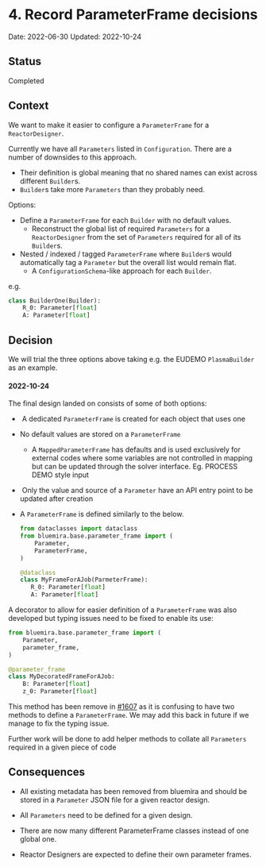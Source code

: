 # 4. Record ParameterFrame decisions

Date: 2022-06-30
Updated: 2022-10-24

## Status

Completed

## Context

We want to make it easier to configure a `ParameterFrame` for a `ReactorDesigner`.

Currently we have all `Parameters` listed in `Configuration`. There are a number of downsides to this approach.

* Their definition is global meaning that no shared names can exist across different `Builder`s.
* `Builder`s take more `Parameters` than they probably need.

Options:

* Define a `ParameterFrame` for each `Builder` with no default values.
  * Reconstruct the global list of required `Parameters` for a `ReactorDesigner` from
    the set of `Parameters` required for all of its `Builder`s.
* Nested / indexed / tagged `ParameterFrame` where `Builder`s would automatically tag
  a `Parameter` but the overall list would remain flat.
  * A `ConfigurationSchema`-like approach for each `Builder`.

e.g.

```python
class BuilderOne(Builder):
    R_0: Parameter[float]
    A: Parameter[float]
```

## Decision

We will trial the three options above  taking e.g. the EUDEMO `PlasmaBuilder` as an example.

#### 2022-10-24

The final design landed on consists of some of both options:

-  A dedicated `ParameterFrame` is created for each object that uses one

- No default values are stored on a `ParameterFrame`

  - A `MappedParameterFrame` has defaults and is used exclusively for external codes where some variables are not controlled in mapping but can be updated through the solver interface. Eg. PROCESS DEMO style input

-  Only the value and source of a `Parameter` have an API entry point to be updated after creation

- A `ParameterFrame` is defined similarly to the below.

  ```python
  from dataclasses import dataclass
  from bluemira.base.parameter_frame import (
      Parameter,
      ParameterFrame,
  )

  @dataclass
  class MyFrameForAJob(ParmeterFrame):
     R_0: Parameter[float]
     A: Parameter[float]

  ```

A decorator to allow for easier definition of a `ParameterFrame` was also developed but typing issues need to be fixed to enable its use:

  ```python
  from bluemira.base.parameter_frame import (
      Parameter,
      parameter_frame,
  )

  @parameter_frame
  class MyDecoratedFrameForAJob:
      B: Parameter[float]
      z_0: Parameter[float]
  ```

This method has been remove in [#1607](https://github.com/Fusion-Power-Plant-Framework/bluemira/pull/1607) as it is confusing to have two methods to define a `ParameterFrame`.
We may add this back in future if we manage to fix the typing issue.

Further work will be done to add helper methods to collate all `Parameters` required in a given piece of code

## Consequences

* All existing metadata has been removed from bluemira and should be stored in a `Parameter` JSON file for a given reactor design.

* All `Parameters` need to be defined for a given design.

* There are now many different ParameterFrame classes instead of one global one.

* Reactor Designers are expected to define their own parameter frames.
